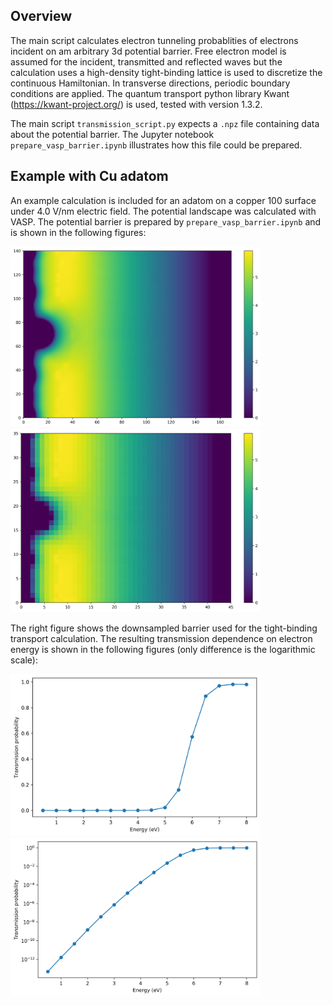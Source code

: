 ## Overview

The main script calculates electron tunneling probablities of electrons incident on am arbitrary 3d potential barrier.
Free electron model is assumed for the incident, transmitted and reflected waves but the calculation uses a high-density tight-binding lattice is used to discretize the continuous Hamiltonian.
In transverse directions, periodic boundary conditions are applied.
The quantum transport python library Kwant (https://kwant-project.org/) is used, tested with version 1.3.2.

The main script `transmission_script.py` expects a `.npz` file containing data about the potential barrier.
The Jupyter notebook `prepare_vasp_barrier.ipynb` illustrates how this file could be prepared.

## Example with Cu adatom

An example calculation is included for an adatom on a copper 100 surface under 4.0 V/nm electric field.
The potential landscape was calculated with VASP.
The potential barrier is prepared by `prepare_vasp_barrier.ipynb` and is shown in the following figures:

<img src="example/output/pot_slice_inp.png" width="400"> <img src="example/output/pot_slice_tb.png" width="400">

The right figure shows the downsampled barrier used for the tight-binding transport calculation.
The resulting transmission dependence on electron energy is shown in the following figures (only difference is the logarithmic scale):

<img src="example/output/transmission-prob.png" width="400"> <img src="example/output/transmission-prob-log.png" width="400">
